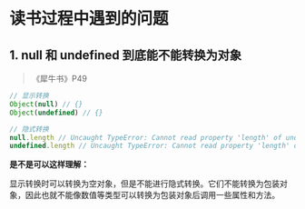 # 读书过程中遇到的问题

## 1. null 和 undefined 到底能不能转换为对象

> 《犀牛书》P49

```js
// 显示转换
Object(null) // {}
Object(undefined) // {}

// 隐式转换
null.length // Uncaught TypeError: Cannot read property 'length' of undefined at <anonymous>:1:11
undefined.length // Uncaught TypeError: Cannot read property 'length' of undefined at <anonymous>:1:11
```

**是不是可以这样理解：** 

显示转换时可以转换为空对象，但是不能进行隐式转换。它们不能转换为包装对象，因此也就不能像数值等类型可以转换为包装对象后调用一些属性和方法。






